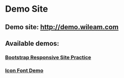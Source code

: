 Demo Site
=======

## Demo site: <http://demo.wileam.com>

## Available demos:

### [Bootstrap Responsive Site Practice](http://demo.wielam.com/bs-home.html)

### [Icon Font Demo](http://demo.wileam.com/iconfont.html)